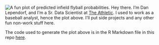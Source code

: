 
![A fun plot of predicted infield flyball
probabilities.](https://github.com/dlependorf/dlependorf/blob/master/iffb_location_plot.png?raw=true)
Hey there. I’m Dan Lependorf, and I’m a Sr. Data Scientist at [The
Athletic](https://theathletic.com/). I used to work as a baseball
analyst, hence the plot above. I’ll put side projects and any other fun
non-work stuff here.

The code used to generate the plot above is in the R Markdown file in
this repo
[here](https://github.com/dlependorf/dlependorf/blob/master/README.Rmd).
